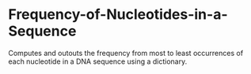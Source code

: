 # Frequency-of-Nucleotides-in-a-Sequence

Computes and outouts the frequency from most to least occurrences of each nucleotide in a DNA sequence using a dictionary.
